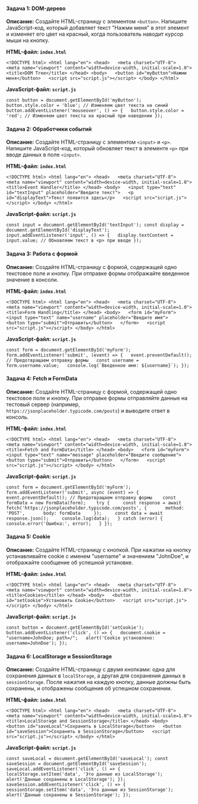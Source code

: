 #### Задача 1: DOM-дерево

**Описание:** Создайте HTML-страницу с элементом `<button>`. Напишите JavaScript-код, который добавляет текст "Нажми меня" в этот элемент и изменяет его цвет на красный, когда пользователь наводит курсор мыши на кнопку.

**HTML-файл: `index.html`**

`<!DOCTYPE html> <html lang="en"> <head>   <meta charset="UTF-8">   <meta name="viewport" content="width=device-width, initial-scale=1.0">   <title>DOM Tree</title> </head> <body>   <button id="myButton">Нажми меня</button>   <script src="script.js"></script> </body> </html>`

**JavaScript-файл: `script.js`**

`const button = document.getElementById('myButton');  button.style.color = 'blue'; // Изменяем цвет текста на синий  button.addEventListener('mouseover', () => {   button.style.color = 'red'; // Изменяем цвет текста на красный при наведении });`

#### Задача 2: Обработчики событий

**Описание:** Создайте HTML-страницу с элементом `<input>` и `<p>`. Напишите JavaScript-код, который обновляет текст в элементе `<p>` при вводе данных в поле `<input>`.

**HTML-файл: `index.html`**

`<!DOCTYPE html> <html lang="en"> <head>   <meta charset="UTF-8">   <meta name="viewport" content="width=device-width, initial-scale=1.0">   <title>Event Handler</title> </head> <body>   <input type="text" id="textInput" placeholder="Введите текст">   <p id="displayText">Текст появится здесь</p>   <script src="script.js"></script> </body> </html>`

**JavaScript-файл: `script.js`**

`const input = document.getElementById('textInput'); const display = document.getElementById('displayText');  input.addEventListener('input', () => {   display.textContent = input.value; // Обновляем текст в <p> при вводе });`

#### Задача 3: Работа с формой

**Описание:** Создайте HTML-страницу с формой, содержащей одно текстовое поле и кнопку. При отправке формы отображайте введенное значение в консоли.

**HTML-файл: `index.html`**

`<!DOCTYPE html> <html lang="en"> <head>   <meta charset="UTF-8">   <meta name="viewport" content="width=device-width, initial-scale=1.0">   <title>Form Handling</title> </head> <body>   <form id="myForm">     <input type="text" name="username" placeholder="Введите имя">     <button type="submit">Отправить</button>   </form>   <script src="script.js"></script> </body> </html>`

**JavaScript-файл: `script.js`**

``const form = document.getElementById('myForm');  form.addEventListener('submit', (event) => {   event.preventDefault(); // Предотвращаем отправку формы   const username = form.username.value;   console.log(`Введенное имя: ${username}`); });``

#### Задача 4: Fetch и FormData

**Описание:** Создайте HTML-страницу с формой, содержащей одно текстовое поле и кнопку. При отправке формы отправляйте данные на тестовый сервер (например, `https://jsonplaceholder.typicode.com/posts`) и выводите ответ в консоль.

**HTML-файл: `index.html`**

`<!DOCTYPE html> <html lang="en"> <head>   <meta charset="UTF-8">   <meta name="viewport" content="width=device-width, initial-scale=1.0">   <title>Fetch and FormData</title> </head> <body>   <form id="myForm">     <input type="text" name="message" placeholder="Введите сообщение">     <button type="submit">Отправить</button>   </form>   <script src="script.js"></script> </body> </html>`

**JavaScript-файл: `script.js`**

`const form = document.getElementById('myForm');  form.addEventListener('submit', async (event) => {   event.preventDefault(); // Предотвращаем отправку формы    const formData = new FormData(form);    try {     const response = await fetch('https://jsonplaceholder.typicode.com/posts', {       method: 'POST',       body: formData     });     const data = await response.json();     console.log(data);   } catch (error) {     console.error('Ошибка:', error);   } });`

#### Задача 5: Cookie

**Описание:** Создайте HTML-страницу с кнопкой. При нажатии на кнопку устанавливайте cookie с именем "username" и значением "JohnDoe", и отображайте сообщение об успешной установке.

**HTML-файл: `index.html`**

`<!DOCTYPE html> <html lang="en"> <head>   <meta charset="UTF-8">   <meta name="viewport" content="width=device-width, initial-scale=1.0">   <title>Cookies</title> </head> <body>   <button id="setCookie">Установить Cookie</button>   <script src="script.js"></script> </body> </html>`

**JavaScript-файл: `script.js`**

`const button = document.getElementById('setCookie');  button.addEventListener('click', () => {   document.cookie = "username=JohnDoe; path=/";   alert('Cookie установлено: username=JohnDoe'); });`

#### Задача 6: LocalStorage и SessionStorage

**Описание:** Создайте HTML-страницу с двумя кнопками: одна для сохранения данных в `localStorage`, а другая для сохранения данных в `sessionStorage`. После нажатия на каждую кнопку, данные должны быть сохранены, и отображены сообщения об успешном сохранении.

**HTML-файл: `index.html`**

`<!DOCTYPE html> <html lang="en"> <head>   <meta charset="UTF-8">   <meta name="viewport" content="width=device-width, initial-scale=1.0">   <title>LocalStorage and SessionStorage</title> </head> <body>   <button id="saveLocal">Сохранить в LocalStorage</button>   <button id="saveSession">Сохранить в SessionStorage</button>   <script src="script.js"></script> </body> </html>`

**JavaScript-файл: `script.js`**

`const saveLocal = document.getElementById('saveLocal'); const saveSession = document.getElementById('saveSession');  saveLocal.addEventListener('click', () => {   localStorage.setItem('data', 'Это данные из LocalStorage');   alert('Данные сохранены в LocalStorage'); });  saveSession.addEventListener('click', () => {   sessionStorage.setItem('data', 'Это данные из SessionStorage');   alert('Данные сохранены в SessionStorage'); });`